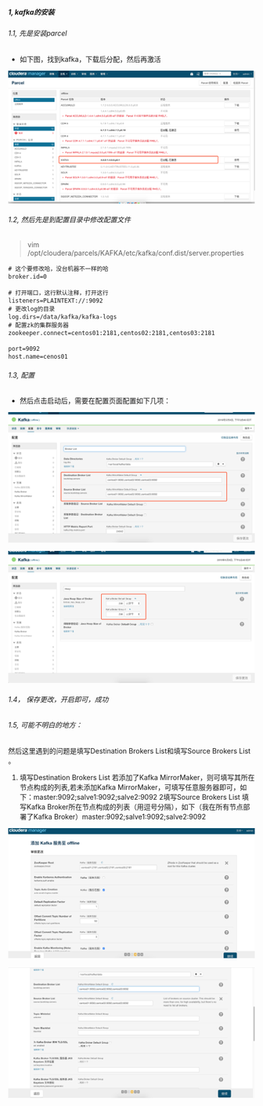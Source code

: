 ##### 1, kafka的安装

######  1.1, 先是安装parcel

* 如下图，找到kafka，下载后分配，然后再激活

![image-20190510054325790](assets/image-20190510054325790.png)



###### 1.2, 然后先是到配置目录中修改配置文件

> vim /opt/cloudera/parcels/KAFKA/etc/kafka/conf.dist/server.properties

```properties
# 这个要修改哈，没台机器不一样的哈
broker.id=0

# 打开端口，这行默认注释，打开这行
listeners=PLAINTEXT://:9092
# 更改log的目录
log.dirs=/data/kafka/kafka-logs
# 配置zk的集群服务器
zookeeper.connect=centos01:2181,centos02:2181,centos03:2181

port=9092
host.name=cenos01
```



###### 1.3, 配置

* 然后点击启动后，需要在配置页面配置如下几项：

![image-20190510054729581](assets/image-20190510054729581.png)

![image-20190510054837582](assets/image-20190510054837582.png)



###### 1.4， 保存更改，开启即可，成功

###### 1.5, 可能不明白的地方：

然后这里遇到的问题是填写Destination Brokers List和填写Source Brokers List 。

1. 填写Destination Brokers List 
若添加了Kafka MirrorMaker，则可填写其所在节点构成的列表,若未添加Kafka MirrorMaker，可填写任意服务器即可，如下：master:9092;salve1:9092;salve2:9092
2填写Source Brokers List 
填写Kafka Broker所在节点构成的列表（用逗号分隔），如下（我在所有节点部署了Kafka Broker）master:9092;salve1:9092;salve2:9092

![image-20190510052230573](assets/image-20190510052230573.png)

![image-20190510052242904](assets/image-20190510052242904.png)







